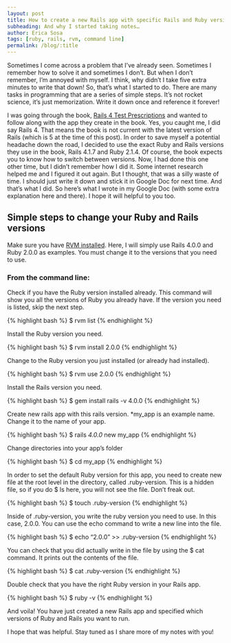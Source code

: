 ```yaml
---
layout: post
title: How to create a new Rails app with specific Rails and Ruby versions
subheading: And why I started taking notes…
author: Erica Sosa
tags: [ruby, rails, rvm, command line]
permalink: /blog/:title
---
```


Sometimes I come across a problem that I’ve already seen. Sometimes I remember how to solve it and sometimes I don’t. But when I don’t remember, I’m annoyed with myself. I think, why didn’t I take five extra minutes to write that down! So, that’s what I started to do. There are many tasks in programming that are a series of simple steps. It’s not rocket science, it’s just memorization. Write it down once and reference it forever! 

I was going through the book, [Rails 4 Test Prescriptions](https://pragprog.com/book/nrtest2/rails-4-test-prescriptions "Rails 4 Test Prescriptions") and wanted to follow along with the app they create in the book. Yes, you caught me, I did say Rails 4. That means the book is not current with the latest version of Rails (which is 5 at the time of this post). In order to save myself a potential headache down the road, I decided to use the exact Ruby and Rails versions they use in the book, Rails 4.1.7 and Ruby 2.1.4. Of course, the book expects you to know how to switch between versions. Now, I had done this one other time, but I didn’t remember how I did it. Some internet research helped me and I figured it out again. But I thought, that was a silly waste of time. I should just write it down and stick it in Google Doc for next time. And that’s what I did. So here’s what I wrote in my Google Doc (with some extra explanation here and there). I hope it will helpful to you too.

## Simple steps to change your Ruby and Rails versions

Make sure you have [RVM installed](https://rvm.io/rvm/install "install RVM"). Here, I will simply use Rails 4.0.0 and Ruby 2.0.0 as examples. You must change it to the versions that you need to use.

### From the command line:

Check if you have the Ruby version installed already. This command will show you all the versions of Ruby you already have. If the version you need is listed, skip the next step.

{% highlight bash %}
$ rvm list
{% endhighlight %}

Install the Ruby version you need.

{% highlight bash %}
$ rvm install 2.0.0 
{% endhighlight %}

Change to the Ruby version you just installed (or already had installed).

{% highlight bash %}
$ rvm use 2.0.0 
{% endhighlight %}

Install the Rails version you need.

{% highlight bash %}
$ gem install rails -v 4.0.0
{% endhighlight %}

Create new rails app with this rails version. *my_app is an example name. Change it to the name of your app.

{% highlight bash %}
$ rails _4.0.0_ new my_app
{% endhighlight %}


Change directories into your app’s folder

{% highlight bash %}
$ cd my_app
{% endhighlight %}

In order to set the default Ruby version for this app, you need to create new file at the root level in the directory, called .ruby-version. This is a hidden file, so if you do $ ls here, you will not see the file. Don’t freak out. 

{% highlight bash %}
$ touch .ruby-version
{% endhighlight %} 

Inside of .ruby-version, you write the ruby version you need to use. In this case, 2.0.0. You can use the echo command to write a new line into the file.

{% highlight bash %}
$ echo “2.0.0” >> .ruby-version
{% endhighlight %}

You can check that you did actually write in the file by using the $ cat command. It prints out the contents of the file.

{% highlight bash %}
$ cat .ruby-version
{% endhighlight %}

Double check that you have the right Ruby version in your Rails app.

{% highlight bash %}
$ ruby -v
{% endhighlight %}

And voila! You have just created a new Rails app and specified which versions of Ruby and Rails you want to run. 

I hope that was helpful. Stay tuned as I share more of my notes with you!


